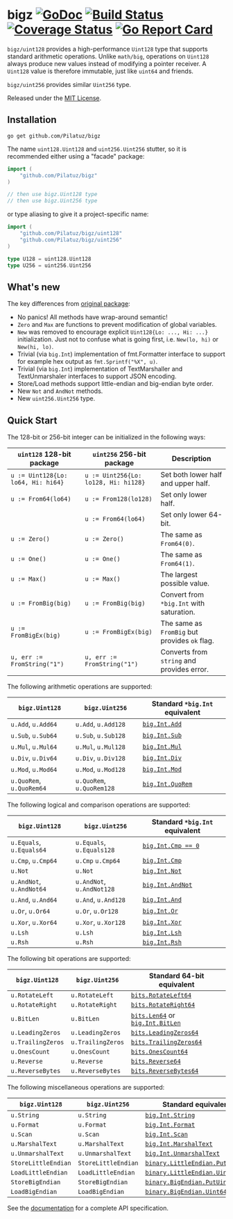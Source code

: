 # bigz [![GoDoc][doc-img]][doc] [![Build Status][ci-img]][ci] [![Coverage Status][cov-img]][cov] [![Go Report Card][reportcard-img]][reportcard]

`bigz/uint128` provides a high-performance `Uint128` type that supports standard arithmetic
operations. Unlike `math/big`, operations on `Uint128` always produce new values
instead of modifying a pointer receiver. A `Uint128` value is therefore immutable, just
like `uint64` and friends.

`bigz/uint256` provides similar `Uint256` type.

Released under the [MIT License](LICENSE).


## Installation

```shell
go get github.com/Pilatuz/bigz
```

The name `uint128.Uint128` and `uint256.Uint256` stutter, so it is recommended either using a "facade" package:

```go
import (
    "github.com/Pilatuz/bigz"
)

// then use bigz.Uint128 type
// then use bigz.Uint256 type
```

or type aliasing to give it a project-specific name:

```go
import (
    "github.com/Pilatuz/bigz/uint128"
    "github.com/Pilatuz/bigz/uint256"
)

type U128 = uint128.Uint128
type U256 = uint256.Uint256
```


## What's new

The key differences from [original package](https://github.com/lukechampine/uint128):

- No panics! All methods have wrap-around semantic!
- `Zero` and `Max` are functions to prevent modification of global variables.
- `New` was removed to encourage explicit `Uint128{Lo: ..., Hi: ...}` initialization.
  Just not to confuse what is going first, i.e. `New(lo, hi)` or `New(hi, lo)`.
- Trivial (via `big.Int`) implementation of fmt.Formatter interface to support for example hex output as `fmt.Sprintf("%X", u)`.
- Trivial (via `big.Int`) implementation of TextMarshaller and TextUnmarshaler interfaces to support JSON encoding.
- Store/Load methods support little-endian and big-endian byte order.
- New `Not` and `AndNot` methods.
- New `uint256.Uint256` type.


## Quick Start

The 128-bit or 256-bit integer can be initialized in the following ways:

| `uint128` 128-bit package          | `uint256` 256-bit package            | Description                                       |
|------------------------------------|--------------------------------------|---------------------------------------------------|
| `u := Uint128{Lo: lo64, Hi: hi64}` | `u := Uint256{Lo: lo128, Hi: hi128}` | Set both lower half and upper half.               |
| `u := From64(lo64)`                | `u := From128(lo128)`                | Set only lower half.                              |
|                                    | `u := From64(lo64)`                  | Set only lower 64-bit.                            |
| `u := Zero()`                      | `u := Zero()`                        | The same as `From64(0)`.                          |
| `u := One()`                       | `u := One()`                         | The same as `From64(1)`.                          |
| `u := Max()`                       | `u := Max()`                         | The largest possible value.                       |
| `u := FromBig(big)`                | `u := FromBig(big)`                  | Convert from `*big.Int` with saturation.          |
| `u := FromBigEx(big)`              | `u := FromBigEx(big)`                | The same as `FromBig` but provides `ok` flag.     |
| `u, err := FromString("1")`        | `u, err := FromString("1")`          | Converts from `string` and provides error.        |

The following arithmetic operations are supported:

| `bigz.Uint128`           | `bigz.Uint256`            | Standard `*big.Int` equivalent                                  |
|--------------------------|---------------------------|-----------------------------------------------------------------|
| `u.Add`, `u.Add64`       | `u.Add`, `u.Add128`       | [`big.Int.Add`](https://golang.org/pkg/math/big/#Int.Add)       |
| `u.Sub`, `u.Sub64`       | `u.Sub`, `u.Sub128`       | [`big.Int.Sub`](https://golang.org/pkg/math/big/#Int.Sub)       |
| `u.Mul`, `u.Mul64`       | `u.Mul`, `u.Mul128`       | [`big.Int.Mul`](https://golang.org/pkg/math/big/#Int.Mul)       |
| `u.Div`, `u.Div64`       | `u.Div`, `u.Div128`       | [`big.Int.Div`](https://golang.org/pkg/math/big/#Int.Div)       |
| `u.Mod`, `u.Mod64`       | `u.Mod`, `u.Mod128`       | [`big.Int.Mod`](https://golang.org/pkg/math/big/#Int.Mod)       |
| `u.QuoRem`, `u.QuoRem64` | `u.QuoRem`, `u.QuoRem128` | [`big.Int.QuoRem`](https://golang.org/pkg/math/big/#Int.QuoRem) |

The following logical and comparison operations are supported:

| `bigz.Uint128`           | `bigz.Uint256`           | Standard `*big.Int` equivalent                                  |
|--------------------------|---------------------------|-----------------------------------------------------------------|
| `u.Equals`, `u.Equals64` | `u.Equals`, `u.Equals128` | [`big.Int.Cmp == 0`](https://golang.org/pkg/math/big/#Int.Cmp)  |
| `u.Cmp`, `u.Cmp64`       | `u.Cmp`     `u.Cmp64`     | [`big.Int.Cmp`](https://golang.org/pkg/math/big/#Int.Cmp)       |
| `u.Not`                  | `u.Not`                   | [`big.Int.Not`](https://golang.org/pkg/math/big/#Int.Not)       |
| `u.AndNot`, `u.AndNot64` | `u.AndNot`, `u.AndNot128` | [`big.Int.AndNot`](https://golang.org/pkg/math/big/#Int.AndNot) |
| `u.And`, `u.And64`       | `u.And`, `u.And128`       | [`big.Int.And`](https://golang.org/pkg/math/big/#Int.And)       |
| `u.Or`, `u.Or64`         | `u.Or`, `u.Or128`         | [`big.Int.Or`](https://golang.org/pkg/math/big/#Int.Or)         |
| `u.Xor`, `u.Xor64`       | `u.Xor`, `u.Xor128`       | [`big.Int.Xor`](https://golang.org/pkg/math/big/#Int.Xor)       |
| `u.Lsh`                  | `u.Lsh`                   | [`big.Int.Lsh`](https://golang.org/pkg/math/big/#Int.Lsh)       |
| `u.Rsh`                  | `u.Rsh`                   | [`big.Int.Rsh`](https://golang.org/pkg/math/big/#Int.Rsh)       |

The following bit operations are supported:

| `bigz.Uint128`    | `bigz.Uint256`    | Standard 64-bit equivalent                                                  |
|-------------------|-------------------|-----------------------------------------------------------------------------|
| `u.RotateLeft`    | `u.RotateLeft`    | [`bits.RotateLeft64`](https://golang.org/pkg/math/bits/#RotateLeft64)       |
| `u.RotateRight`   | `u.RotateRight`   | [`bits.RotateRight64`](https://golang.org/pkg/math/bits/#RotateRight64)     |
| `u.BitLen`        | `u.BitLen`        | [`bits.Len64`](https://golang.org/pkg/math/bits/#Len64) or [`big.Int.BitLen`](https://golang.org/pkg/math/big/#Int.BitLen) |
| `u.LeadingZeros`  | `u.LeadingZeros`  | [`bits.LeadingZeros64`](https://golang.org/pkg/math/bits/#LeadingZeros64)   |
| `u.TrailingZeros` | `u.TrailingZeros` | [`bits.TrailingZeros64`](https://golang.org/pkg/math/bits/#TrailingZeros64) |
| `u.OnesCount`     | `u.OnesCount`     | [`bits.OnesCount64`](https://golang.org/pkg/math/bits/#OnesCount64)         |
| `u.Reverse`       | `u.Reverse`       | [`bits.Reverse64`](https://golang.org/pkg/math/bits/#Reverse64)             |
| `u.ReverseBytes`  | `u.ReverseBytes`  | [`bits.ReverseBytes64`](https://golang.org/pkg/math/bits/#ReverseBytes64)   |

The following miscellaneous operations are supported:

| `bigz.Uint128`      | `bigz.Uint256`      | Standard equivalent                                                                  |
|---------------------|---------------------|--------------------------------------------------------------------------------------|
| `u.String`          | `u.String`          | [`big.Int.String`](https://golang.org/pkg/math/big/#Int.String)                      |
| `u.Format`          | `u.Format`          | [`big.Int.Format`](https://golang.org/pkg/math/big/#Int.Format)                      |
| `u.Scan`            | `u.Scan`            | [`big.Int.Scan`](https://golang.org/pkg/math/big/#Int.Scan)                          |
| `u.MarshalText`     | `u.MarshalText`     | [`big.Int.MarshalText`](https://golang.org/pkg/math/big/#Int.MarshalText)            |
| `u.UnmarshalText`   | `u.UnmarshalText`   | [`big.Int.UnmarshalText`](https://golang.org/pkg/math/big/#Int.UnmarshalText)        |
| `StoreLittleEndian` | `StoreLittleEndian` | [`binary.LittleEndian.PutUint64`](https://golang.org/pkg/encoding/binary/#ByteOrder) |
| `LoadLittleEndian`  | `LoadLittleEndian`  | [`binary.LittleEndian.Uint64`](https://golang.org/pkg/encoding/binary/#ByteOrder)    |
| `StoreBigEndian`    | `StoreBigEndian`    | [`binary.BigEndian.PutUint64`](https://golang.org/pkg/encoding/binary/#ByteOrder)    |
| `LoadBigEndian`     | `LoadBigEndian`     | [`binary.BigEndian.Uint64`](https://golang.org/pkg/encoding/binary/#ByteOrder)       |

See the [documentation][doc] for a complete API specification.


[doc-img]: https://godoc.org/github.com/Pilatuz/bigz?status.svg
[doc]: https://godoc.org/github.com/Pilatuz/bigz
[ci-img]: https://github.com/Pilatuz/bigz/actions/workflows/go.yml/badge.svg
[ci]: https://github.com/Pilatuz/bigz/actions
[cov-img]: https://codecov.io/gh/Pilatuz/bigz/branch/master/graph/badge.svg
[cov]: https://codecov.io/gh/Pilatuz/bigz
[reportcard-img]: https://goreportcard.com/badge/github.com/Pilatuz/bigz
[reportcard]: https://goreportcard.com/report/github.com/Pilatuz/bigz

